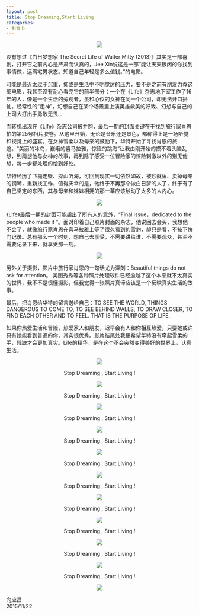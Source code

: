 ```yaml
---
layout: post
title: Stop Dreaming,Start Living
categories:
- 影音书
---
```

<center><img src="http://i.imgur.com/Fk2cxiM.jpg"/></center>

没有想过《白日梦想家 The Secret Life of Walter Mitty (2013)》其实是一部喜剧，打开它之前内心是严肃而认真的，Jee Xin说这是一部“能让天天很闲的你找到事情做，远离宅男状态。知道自己年轻是多么值钱。”的电影。

可能是最近太过于沉重，抑或是生活中不明觉厉的压力，要不是之前有朋友力荐这部电影，我甚至没有耐心看完它的前半部分：一个在《Life》杂志地下室工作了16年的人，像是一个生活的旁观者，虽和心仪的女神在同一个公司，却无法开口搭讪。经常性的“走神”，幻想自己在某个场景里上演英雄救美的好戏、幻想与自己的上司大打出手勇敢无畏...

而转机出现在《Life》杂志公司被并购，最后一期的封面关键在于找到旅行家肖恩拍的第25号相片胶卷。从这里开始，无论是音乐还是景色，都称得上是一场听觉和视觉上的盛宴。在女神雪柔以及母亲的鼓励下，华特开始了寻找肖恩的旅途。“美丽的冰岛，巍峨的喜马拉雅，惊险的跳海”让我由刚开始的摸不着头脑乱想，到猜想他与女神的故事，再到除了感受一位冒险家的惊险刺激以外的别无他想，每一步都处理的恰到好处。

华特经历了飞檐走壁、探山听海，可回到现实一切依然如故，被炒鱿鱼、卖掉母亲的钢琴，重新找工作，值得庆幸的是，他终于不再那个做白日梦的人了，终于有了自己坚定的东西，其与母亲和妹妹相拥的那一幕应该触动了太多的人内心。

<center><img src="http://i.imgur.com/F97Fq4z.jpg"/></center>

《Life》最后一期的封面可能超出了所有人的意外，“Final issue，dedicated to the people who made it ”。面对印着自己照片封面的杂志，他说回去会买，我想他不会了，就像旅行家肖恩在喜马拉雅上等了很久看到的雪豹，却只是看，不按下快门记录。总有那么一个时刻，想自己去享受，不需要讲给谁，不需要观众，甚至不需要记录下来，就享受那一刻。

<center><img src="http://i.imgur.com/sOlcMXg.jpg"/></center>

另外关于摄影，影片中旅行家肖恩的一句话尤为深刻：Beautiful things do not ask for attention。 美图秀秀等各种照片处理软件已经逾越了这个本来就不太真实的世界，我不不是很懂摄影，但我觉得一张照片真谛应该是一个反映真实生活的故事。

最后，把肖恩给华特的留言送给自己：TO SEE THE WORLD, THINGS DANGEROUS TO COME TO, TO SEE BEHIND WALLS, TO DRAW CLOSER, TO FIND EACH OTHER AND TO FEEL. THAT IS THE PURPOSE OF LIFE.

如果你热爱生活和冒险，热爱家人和朋友，迟早会有人和你相互热爱，只要她或许只有她能看到普通的你，其实很优秀。影片结尾处我更希望华特没有牵起雪柔的手，残缺才会更加真实。Life的精华，是在这个不会突然变得美好的世界上，认真生活。

<center>

<img src="http://i12.tietuku.com/75df5ba12cfd3985.jpg"/>

Stop Dreaming , Start Living !

<img src="http://i12.tietuku.com/998854071ac448e7.jpg"/>

Stop Dreaming , Start Living !

<img src="http://i12.tietuku.com/17e14328ae358f2d.jpg"/>

Stop Dreaming , Start Living !

<img src="http://i12.tietuku.com/25b884eb5ddd46f1.jpg"/>

Stop Dreaming , Start Living !

<img src="http://i12.tietuku.com/c774f24b752d0712.jpg"/>

Stop Dreaming , Start Living !

<img src="http://i12.tietuku.com/c0f097d127e3f8bc.jpg"/>

Stop Dreaming , Start Living !

<img src="http://i12.tietuku.com/f55db3dd74457ebe.jpg"/>

Stop Dreaming , Start Living !

<img src="http://i12.tietuku.com/1de0dbd4ae321506.jpg"/>

Stop Dreaming , Start Living !

<img src="http://i12.tietuku.com/623939a1a8acd31a.jpg"/>

Stop Dreaming , Start Living !

<img src="http://i12.tietuku.com/6e62299f7f32f9c8.jpg"/>

Stop Dreaming , Start Living !

<img src="http://i12.tietuku.com/38a7aaa7bb9a6cab.jpg"/>

</center>

向应昌<br>
2015/11/22